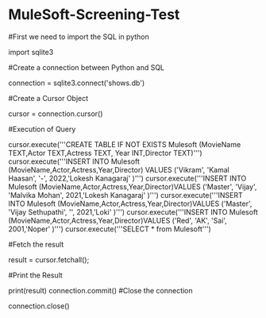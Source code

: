 # MuleSoft-Screening-Test
#First we need to import the SQL in python

import sqlite3

#Create a connection between Python and SQL

connection = sqlite3.connect('shows.db')

#Create a Cursor Object

cursor = connection.cursor()

#Execution of Query

cursor.execute('''CREATE TABLE IF NOT EXISTS Mulesoft
              (MovieName TEXT,Actor TEXT,Actress TEXT, Year INT,Director TEXT)''')
cursor.execute('''INSERT INTO Mulesoft (MovieName,Actor,Actress,Year,Director) VALUES ('Vikram', 'Kamal Haasan', '-', 2022,'Lokesh Kanagaraj' )''')
cursor.execute('''INSERT INTO Mulesoft (MovieName,Actor,Actress,Year,Director)VALUES ('Master', 'Vijay', 'Malvika Mohan', 2021,'Lokesh Kanagaraj' )''')
cursor.execute('''INSERT INTO Mulesoft (MovieName,Actor,Actress,Year,Director)VALUES ('Master', 'Vijay Sethupathi', '', 2021,'Loki' )''')
cursor.execute('''INSERT INTO Mulesoft (MovieName,Actor,Actress,Year,Director)VALUES ('Red', 'AK', 'Sai', 2001,'Noper' )''')
cursor.execute('''SELECT * from Mulesoft''')

#Fetch the result

result = cursor.fetchall();

#Print the Result

print(result)
connection.commit()
#Close the connection

connection.close()
